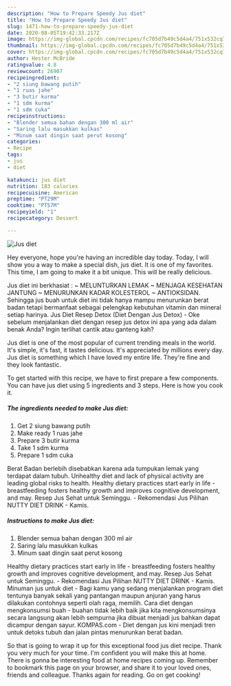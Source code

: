 ```yaml
---
description: "How to Prepare Speedy Jus diet"
title: "How to Prepare Speedy Jus diet"
slug: 1471-how-to-prepare-speedy-jus-diet
date: 2020-08-05T19:42:33.217Z
image: https://img-global.cpcdn.com/recipes/fc705d7b49c5d4a4/751x532cq70/jus-diet-foto-resep-utama.jpg
thumbnail: https://img-global.cpcdn.com/recipes/fc705d7b49c5d4a4/751x532cq70/jus-diet-foto-resep-utama.jpg
cover: https://img-global.cpcdn.com/recipes/fc705d7b49c5d4a4/751x532cq70/jus-diet-foto-resep-utama.jpg
author: Hester McBride
ratingvalue: 4.8
reviewcount: 26907
recipeingredient:
- "2 siung bawang putih"
- "1 ruas jahe"
- "3 butir kurma"
- "1 sdm kurma"
- "1 sdm cuka"
recipeinstructions:
- "Blender semua bahan dengan 300 ml air"
- "Saring lalu masukkan kulkas"
- "Minum saat dingin saat perut kosong"
categories:
- Recipe
tags:
- jus
- diet

katakunci: jus diet 
nutrition: 183 calories
recipecuisine: American
preptime: "PT29M"
cooktime: "PT57M"
recipeyield: "1"
recipecategory: Dessert

---
```



![Jus diet](https://img-global.cpcdn.com/recipes/fc705d7b49c5d4a4/751x532cq70/jus-diet-foto-resep-utama.jpg)

Hey everyone, hope you're having an incredible day today. Today, I will show you a way to make a special dish, jus diet. It is one of my favorites. This time, I am going to make it a bit unique. This will be really delicious.

Jus diet ini berkhasiat : ~ MELUNTURKAN LEMAK ~ MENJAGA KESEHATAN JANTUNG ~ MENURUNKAN KADAR KOLESTEROL ~ ANTIOKSIDAN. Sehingga jus buah untuk diet ini tidak hanya mampu menurunkan berat badan tetapi bermanfaat sebagai pelengkap kebutuhan vitamin dan mineral setiap harinya. Jus Diet Resep Detox (Diet Dengan Jus Detox) - Oke sebelum menjalankan diet dengan resep jus detox ini apa yang ada dalam benak Anda? Ingin terlihat cantik atau ganteng kah?

Jus diet is one of the most popular of current trending meals in the world. It's simple, it's fast, it tastes delicious. It's appreciated by millions every day. Jus diet is something which I have loved my entire life. They're fine and they look fantastic.


To get started with this recipe, we have to first prepare a few components. You can have jus diet using 5 ingredients and 3 steps. Here is how you cook it.

<!--inarticleads1-->

##### The ingredients needed to make Jus diet:

1. Get 2 siung bawang putih
1. Make ready 1 ruas jahe
1. Prepare 3 butir kurma
1. Take 1 sdm kurma
1. Prepare 1 sdm cuka


Berat Badan berlebih disebabkan karena ada tumpukan lemak yang terdapat dalam tubuh. Unhealthy diet and lack of physical activity are leading global risks to health. Healthy dietary practices start early in life - breastfeeding fosters healthy growth and improves cognitive development, and may. Resep Jus Sehat untuk Seminggu. - Rekomendasi Jus Pilihan NUTTY DIET DRINK - Kamis. 

<!--inarticleads2-->

##### Instructions to make Jus diet:

1. Blender semua bahan dengan 300 ml air
1. Saring lalu masukkan kulkas
1. Minum saat dingin saat perut kosong


Healthy dietary practices start early in life - breastfeeding fosters healthy growth and improves cognitive development, and may. Resep Jus Sehat untuk Seminggu. - Rekomendasi Jus Pilihan NUTTY DIET DRINK - Kamis. Minuman jus untuk diet - Bagi kamu yang sedang menjalankan program diet tentunya banyak sekali yang pantangan maupun anjuran yang harus dilakukan contohnya seperti olah raga, memilih. Cara diet dengan mengkonsumsi buah - buahan tidak lebih baik jika kita mengkonsumsinya secara langsung akan lebih sempurna jika dibuat menjadi jus bahkan dapat dicampur dengan sayur. KOMPAS.com - Diet dengan jus kini menjadi tren untuk detoks tubuh dan jalan pintas menurunkan berat badan. 

So that is going to wrap it up for this exceptional food jus diet recipe. Thank you very much for your time. I'm confident you will make this at home. There is gonna be interesting food at home recipes coming up. Remember to bookmark this page on your browser, and share it to your loved ones, friends and colleague. Thanks again for reading. Go on get cooking!
